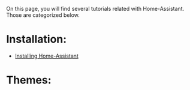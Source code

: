 On this page, you will find several tutorials related with Home-Assistant.
Those are categorized below.

# Installation:
- [Installing Home-Assistant](installation/installation.md)

# Themes:
